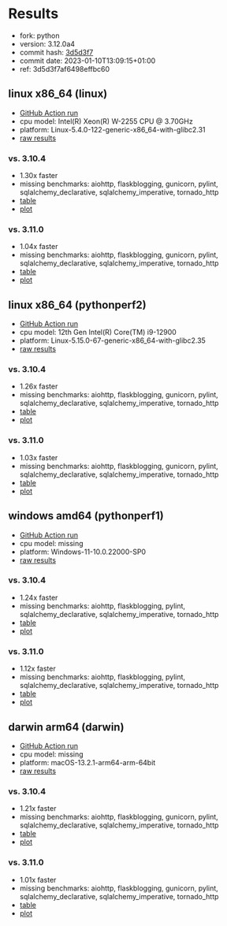 # Results

- fork: python
- version: 3.12.0a4
- commit hash: [3d5d3f7](https://github.com/python/cpython/commit/3d5d3f7)
- commit date: 2023-01-10T13:09:15+01:00
- ref: 3d5d3f7af6498effbc60

## linux x86_64 (linux)

- [GitHub Action run](https://github.com/faster-cpython/benchmarking/actions/runs/4747478381)
- cpu model: Intel(R) Xeon(R) W-2255 CPU @ 3.70GHz
- platform: Linux-5.4.0-122-generic-x86_64-with-glibc2.31
- [raw results](bm-20230110-linux-x86_64-python-3d5d3f7af6498effbc60-3.12.0a4-3d5d3f7.json)

### vs. 3.10.4

- 1.30x faster
- missing benchmarks: aiohttp, flaskblogging, gunicorn, pylint, sqlalchemy_declarative, sqlalchemy_imperative, tornado_http
- [table](bm-20230110-linux-x86_64-python-3d5d3f7af6498effbc60-3.12.0a4-3d5d3f7-vs-3.10.4.md)
- [plot](bm-20230110-linux-x86_64-python-3d5d3f7af6498effbc60-3.12.0a4-3d5d3f7-vs-3.10.4.png)

### vs. 3.11.0

- 1.04x faster
- missing benchmarks: aiohttp, flaskblogging, gunicorn, pylint, sqlalchemy_declarative, sqlalchemy_imperative, tornado_http
- [table](bm-20230110-linux-x86_64-python-3d5d3f7af6498effbc60-3.12.0a4-3d5d3f7-vs-3.11.0.md)
- [plot](bm-20230110-linux-x86_64-python-3d5d3f7af6498effbc60-3.12.0a4-3d5d3f7-vs-3.11.0.png)

## linux x86_64 (pythonperf2)

- [GitHub Action run](https://github.com/faster-cpython/benchmarking/actions/runs/4546461326)
- cpu model: 12th Gen Intel(R) Core(TM) i9-12900
- platform: Linux-5.15.0-67-generic-x86_64-with-glibc2.35
- [raw results](bm-20230110-pythonperf2-x86_64-python-3d5d3f7af6498effbc60-3.12.0a4-3d5d3f7.json)

### vs. 3.10.4

- 1.26x faster
- missing benchmarks: aiohttp, flaskblogging, gunicorn, pylint, sqlalchemy_declarative, sqlalchemy_imperative, tornado_http
- [table](bm-20230110-pythonperf2-x86_64-python-3d5d3f7af6498effbc60-3.12.0a4-3d5d3f7-vs-3.10.4.md)
- [plot](bm-20230110-pythonperf2-x86_64-python-3d5d3f7af6498effbc60-3.12.0a4-3d5d3f7-vs-3.10.4.png)

### vs. 3.11.0

- 1.03x faster
- missing benchmarks: aiohttp, flaskblogging, gunicorn, pylint, sqlalchemy_declarative, sqlalchemy_imperative, tornado_http
- [table](bm-20230110-pythonperf2-x86_64-python-3d5d3f7af6498effbc60-3.12.0a4-3d5d3f7-vs-3.11.0.md)
- [plot](bm-20230110-pythonperf2-x86_64-python-3d5d3f7af6498effbc60-3.12.0a4-3d5d3f7-vs-3.11.0.png)

## windows amd64 (pythonperf1)

- [GitHub Action run](https://github.com/faster-cpython/benchmarking/actions/runs/4747479725)
- cpu model: missing
- platform: Windows-11-10.0.22000-SP0
- [raw results](bm-20230110-pythonperf1-amd64-python-3d5d3f7af6498effbc60-3.12.0a4-3d5d3f7.json)

### vs. 3.10.4

- 1.24x faster
- missing benchmarks: aiohttp, flaskblogging, pylint, sqlalchemy_declarative, sqlalchemy_imperative, tornado_http
- [table](bm-20230110-pythonperf1-amd64-python-3d5d3f7af6498effbc60-3.12.0a4-3d5d3f7-vs-3.10.4.md)
- [plot](bm-20230110-pythonperf1-amd64-python-3d5d3f7af6498effbc60-3.12.0a4-3d5d3f7-vs-3.10.4.png)

### vs. 3.11.0

- 1.12x faster
- missing benchmarks: aiohttp, flaskblogging, pylint, sqlalchemy_declarative, sqlalchemy_imperative, tornado_http
- [table](bm-20230110-pythonperf1-amd64-python-3d5d3f7af6498effbc60-3.12.0a4-3d5d3f7-vs-3.11.0.md)
- [plot](bm-20230110-pythonperf1-amd64-python-3d5d3f7af6498effbc60-3.12.0a4-3d5d3f7-vs-3.11.0.png)

## darwin arm64 (darwin)

- [GitHub Action run](https://github.com/faster-cpython/benchmarking/actions/runs/4546451717)
- cpu model: missing
- platform: macOS-13.2.1-arm64-arm-64bit
- [raw results](bm-20230110-darwin-arm64-python-3d5d3f7af6498effbc60-3.12.0a4-3d5d3f7.json)

### vs. 3.10.4

- 1.21x faster
- missing benchmarks: aiohttp, flaskblogging, gunicorn, pylint, sqlalchemy_declarative, sqlalchemy_imperative, tornado_http
- [table](bm-20230110-darwin-arm64-python-3d5d3f7af6498effbc60-3.12.0a4-3d5d3f7-vs-3.10.4.md)
- [plot](bm-20230110-darwin-arm64-python-3d5d3f7af6498effbc60-3.12.0a4-3d5d3f7-vs-3.10.4.png)

### vs. 3.11.0

- 1.01x faster
- missing benchmarks: aiohttp, flaskblogging, gunicorn, pylint, sqlalchemy_declarative, sqlalchemy_imperative, tornado_http
- [table](bm-20230110-darwin-arm64-python-3d5d3f7af6498effbc60-3.12.0a4-3d5d3f7-vs-3.11.0.md)
- [plot](bm-20230110-darwin-arm64-python-3d5d3f7af6498effbc60-3.12.0a4-3d5d3f7-vs-3.11.0.png)


